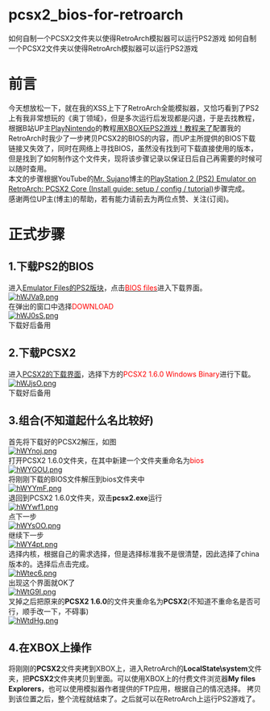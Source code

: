 # pcsx2_bios-for-retroarch
如何自制一个PCSX2文件夹以使得RetroArch模拟器可以运行PS2游戏
如何自制一个PCSX2文件夹以使得RetroArch模拟器可以运行PS2游戏  
# 前言
今天想放松一下，就在我的XSS上下了RetroArch全能模拟器，又恰巧看到了PS2上有我非常想玩的《奥丁领域》，但是多次运行后发现都是闪退，于是去找教程，根据B站UP主[PlayNintendo](https://space.bilibili.com/12347423)的教程[用XBOX玩PS2游戏！教程来了](https://www.bilibili.com/video/BV18A411x72v)配置我的RetroArch时我少了一步拷贝PCSX2的BIOS的内容，而UP主所提供的BIOS下载链接又失效了，同时在网络上寻找BIOS，虽然没有找到可下载直接使用的版本，但是找到了如何制作这个文件夹，现将该步骤记录以保证日后自己再需要的时候可以随时查用。  
本文的步骤根据YouTube的[Mr. Sujano](https://www.youtube.com/channel/UCu-NRUdNtfcjdGA5Abt3JUw)博主的[PlayStation 2 (PS2) Emulator on RetroArch: PCSX2 Core (Install guide: setup / config / tutorial)](https://www.youtube.com/watch?v=Ub8ID0VXQug)步骤完成。  
感谢两位UP主(博主)的帮助，若有能力请前去为两位点赞、关注(订阅)。  
# 正式步骤  
## 1.下载PS2的BIOS  
进入[Emulator Files的PS2版块](https://emulation.gametechwiki.com/index.php/Emulator_Files#PlayStation_2)，点击[<font color=red>BIOS files</font>](https://www.mediafire.com/file/edp636rbtb77hk7/PS2_BIOS.zip/file)进入下载界面。  
[![hWJVa9.png](https://z3.ax1x.com/2021/09/05/hWJVa9.png)](https://imgtu.com/i/hWJVa9)  
在弹出的窗口中选择<font color=red>DOWNLOAD</font>  
[![hWJ0sS.png](https://z3.ax1x.com/2021/09/05/hWJ0sS.png)](https://imgtu.com/i/hWJ0sS)  
下载好后备用  
## 2.下载PCSX2  
进入[PCSX2的下载界面](https://pcsx2.net/download/releases/windows.html)，选择下方的<font color=red>PCSX2 1.6.0 Windows Binary</font>进行下载。  
[![hWJjsO.png](https://z3.ax1x.com/2021/09/05/hWJjsO.png)](https://imgtu.com/i/hWJjsO)  
下载好后备用  
## 3.组合(不知道起什么名比较好)  
首先将下载好的PCSX2解压，如图  
[![hWYnoj.png](https://z3.ax1x.com/2021/09/05/hWYnoj.png)](https://imgtu.com/i/hWYnoj)  
打开PCSX2 1.6.0文件夹，在其中新建一个文件夹重命名为<font color=red>bios</font>  
[![hWYGOU.png](https://z3.ax1x.com/2021/09/05/hWYGOU.png)](https://imgtu.com/i/hWYGOU)  
将刚刚下载的BIOS文件解压到bios文件夹中  
[![hWYYmF.png](https://z3.ax1x.com/2021/09/05/hWYYmF.png)](https://imgtu.com/i/hWYYmF)  
退回到PCSX2 1.6.0文件夹，双击**pcsx2.exe**运行  
[![hWYwf1.png](https://z3.ax1x.com/2021/09/05/hWYwf1.png)](https://imgtu.com/i/hWYwf1)  
点下一步  
[![hWYsOO.png](https://z3.ax1x.com/2021/09/05/hWYsOO.png)](https://imgtu.com/i/hWYsOO)  
继续下一步  
[![hWY4pt.png](https://z3.ax1x.com/2021/09/05/hWY4pt.png)](https://imgtu.com/i/hWY4pt)  
选择内核，根据自己的需求选择，但是选择标准我不是很清楚，因此选择了china版本的。选择后点击完成。  
[![hWtec6.png](https://z3.ax1x.com/2021/09/05/hWtec6.png)](https://imgtu.com/i/hWtec6)  
出现这个界面就OK了  
[![hWtG9I.png](https://z3.ax1x.com/2021/09/05/hWtG9I.png)](https://imgtu.com/i/hWtG9I)  
叉掉之后把原来的**PCSX2 1.6.0**的文件夹重命名为**PCSX2**(不知道不重命名是否可行，顺手改一下，不碍事)  
[![hWtdHg.png](https://z3.ax1x.com/2021/09/05/hWtdHg.png)](https://imgtu.com/i/hWtdHg)  
## 4.在XBOX上操作  
将刚刚的**PCSX2**文件夹拷到XBOX上，进入RetroArch的**LocalState\system**文件夹，把**PCSX2**文件夹拷贝到里面。可以使用XBOX上的付费文件浏览器**My files Explorers**，也可以使用模拟器作者提供的FTP应用，根据自己的情况选择。
拷贝到该位置之后，整个流程就结束了。之后就可以在RetroArch上运行PS2游戏了。
